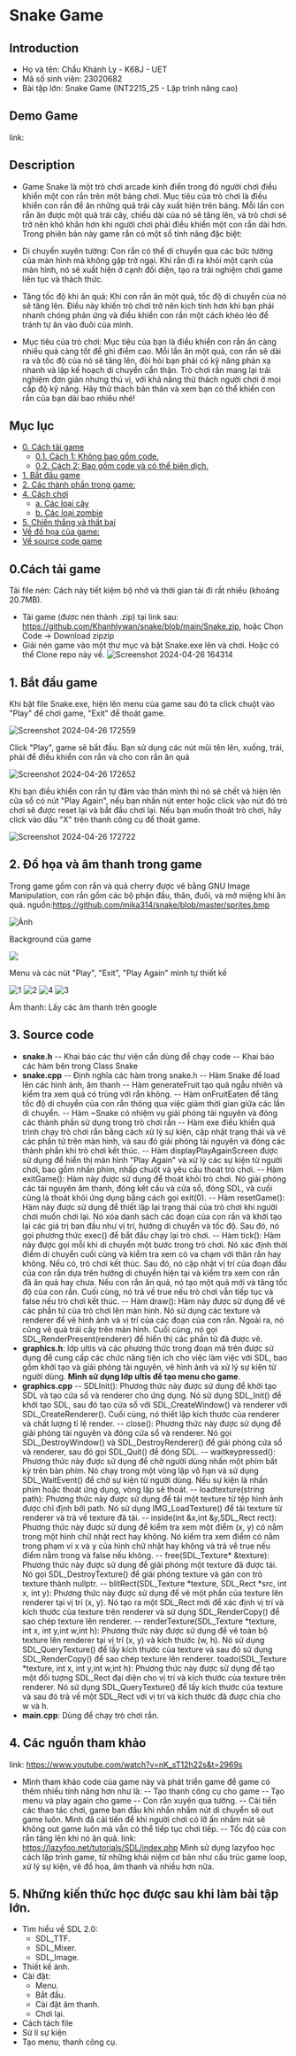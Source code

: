 
# Snake Game

## Introduction
- Họ và tên: Chẩu Khánh Ly - K68J - UET
- Mã số sinh viên: 23020682
- Bài tập lớn: Snake Game (INT2215_25 - Lập trình nâng cao)

## Demo Game
link:

## Description 
- Game Snake là một trò chơi arcade kinh điển trong đó người chơi điều khiển một con rắn trên một bảng chơi. Mục tiêu của trò chơi là điều khiển con rắn để ăn những quả trái cây xuất hiện trên bảng. Mỗi lần con rắn ăn được một quả trái cây, chiều dài của nó sẽ tăng lên, và trò chơi sẽ trở nên khó khăn hơn khi người chơi phải điều khiển một con rắn dài hơn.
Trong phiên bản này game rắn có một số tính năng đặc biệt:

- Di chuyển xuyên tường: Con rắn có thể di chuyển qua các bức tường của màn hình mà không gặp trở ngại. Khi rắn đi ra khỏi một cạnh của màn hình, nó sẽ xuất hiện ở cạnh đối diện, tạo ra trải nghiệm chơi game liên tục và thách thức.
- Tăng tốc độ khi ăn quả: Khi con rắn ăn một quả, tốc độ di chuyển của nó sẽ tăng lên. Điều này khiến trò chơi trở nên kịch tính hơn khi bạn phải nhanh chóng phản ứng và điều khiển con rắn một cách khéo léo để tránh tự ăn vào đuôi của mình.
- Mục tiêu của trò chơi: Mục tiêu của bạn là điều khiển con rắn ăn càng nhiều quả càng tốt để ghi điểm cao. Mỗi lần ăn một quả, con rắn sẽ dài ra và tốc độ của nó sẽ tăng lên, đòi hỏi bạn phải có kỹ năng phản xạ nhanh và lập kế hoạch di chuyển cẩn thận.
Trò chơi rắn mang lại trải nghiệm đơn giản nhưng thú vị, với khả năng thử thách người chơi ở mọi cấp độ kỹ năng. Hãy thử thách bản thân và xem bạn có thể khiến con rắn của bạn dài bao nhiêu nhé!
## Mục lục 
- [0. Cách tải game](##0.Cách-tải-game)
    * [0.1. Cách 1: Không bao gồm code.](#a-cách-1-không-bao-gồm-code)
    * [0.2. Cách 2: Bao gồm code và có thể biên dịch.](#b-cách-2-bao-gồm-code-và-có-thể-biên-dịch)
- [1. Bắt đầu game](#1bắt-đầu-game)
- [2. Các thành phần trong game:](#2-các-thành-phần-trong-game)
- [4. Cách chơi](#4-cách-chơi)
    * [a. Các loại cây](#acác-loại-cây)
    * [b. Các loại zombie](#bcác-loại-zombie)
- [5. Chiến thắng và thất bại](#5-chiến-thắng-và-thất-bại)
- [Về đồ họa của game:](#về-đồ-họa-của-game)
- [Về source code game](#về-source-code-game)
## 0.Cách tải game 
Tải file nén: Cách này tiết kiệm bộ nhớ và thời gian tải đi rất nhiều (khoảng 20.7MB).
+ Tải game (được nén thành .zip) tại link sau: https://github.com/Khanhlywan/snake/blob/main/Snake.zip, hoặc Chọn Code -> Download zipzip
+ Giải nén game vào một thư mục và bật Snake.exe lên và chơi.
Hoặc có thể Clone repo này về.
![Screenshot 2024-04-26 164314](https://github.com/Khanhlywan/snake/assets/162596400/36da2a16-935d-43ec-b8ca-9f74b2ec06fe)
## 1. Bắt đầu game
Khi bật file Snake.exe, hiện lên menu của game sau đó ta click chuột vào "Play" để chơi game, "Exit" để thoát game.

![Screenshot 2024-04-26 172559](https://github.com/Khanhlywan/snake/assets/162596400/a2c50272-0842-447f-8b92-e94cb7f77079)

Click "Play", game sẽ bắt đầu. Bạn sử dụng các nút mũi tên lên, xuống, trái, phải để điều khiển con rắn và cho con rắn ăn quả

![Screenshot 2024-04-26 172652](https://github.com/Khanhlywan/snake/assets/162596400/59376107-6c05-4725-a273-bb1281133b25)

Khi bạn điều khiển con rắn tự đâm vào thân mình thì nó sẽ chết và hiện lên cửa sổ có nút "Play Again", nếu bạn nhấn nút enter hoặc  click vào nút đó trò chơi sẽ được reset lại và bắt đầu chơi lại. Nếu bạn muốn thoát trò chơi, hãy click vào dấu "X" trên thanh công cụ để thoát game.

![Screenshot 2024-04-26 172722](https://github.com/Khanhlywan/snake/assets/162596400/bf217705-643d-4736-bdea-d83bb334072b)

## 2. Đồ họa và âm thanh trong game
Trong game gồm con rắn và quả cherry được vẽ bằng GNU Image Manipulation, con rắn gồm các bộ phận đầu, thân, đuôi, và mở miệng khi ăn quả.
nguồn:https://github.com/mika314/snake/blob/master/sprites.bmp

![Ảnh](Snake/sprites.bmp)

Background của game

![](Snake/background.png)

Menu và các nút "Play", "Exit", "Play Again" mình tự thiết kế

![1](Snake/menu.png)
![2](Snake/play.png)           ![4](Snake/exit.png)          ![3](Snake/PlayAgain.png)

Âm thanh: Lấy các âm thanh trên google
## 3. Source code
- **snake.h**
  -- Khai báo các thư viện cần dùng để chạy code
  -- Khai báo các hàm bên trong Class Snake
- **snake.cpp**
   -- Định nghĩa các hàm trong snake.h
   -- Hàm Snake để load lên các hình ảnh, âm thanh
   -- Hàm generateFruit tạo quả ngẫu nhiên và kiểm tra xem quả có trùng với rắn không.
   -- Hàm onFruitEaten để tăng tốc độ di chuyển của con rắn thông qua việc giảm thời gian giữa các lần di chuyển.
   -- Hàm ~Snake có nhiệm vụ giải phóng tài nguyên và đóng các thành phần sử dụng trong trò chơi rắn
   -- Hàm exe điều khiển quá trình chạy trò chơi rắn bằng cách xử lý sự kiện, cập nhật trạng thái và vẽ các phần tử trên màn hình, và sau đó giải phóng tài nguyên và đóng các thành phần khi trò chơi kết thúc.
   -- Hàm displayPlayAgainScreen được sử dụng để hiển thị màn hình "Play Again" và xử lý các sự kiện từ người chơi, bao gồm nhấn phím, nhấp chuột và yêu cầu thoát trò chơi.
   -- Hàm exitGame(): Hàm này được sử dụng để thoát khỏi trò chơi. Nó giải phóng các tài nguyên âm thanh, đóng kết cấu và cửa sổ, đóng SDL, và cuối cùng là thoát khỏi ứng dụng bằng cách gọi exit(0).
   -- Hàm resetGame(): Hàm này được sử dụng để thiết lập lại trạng thái của trò chơi khi người chơi muốn chơi lại. Nó xóa danh sách các đoạn của con rắn và khởi tạo lại các giá trị ban đầu như vị trí, hướng di chuyển và tốc độ. Sau đó, nó gọi phương thức exec() để bắt đầu chạy lại trò chơi.
   -- Hàm tick(): Hàm này được gọi mỗi khi di chuyển một bước trong trò chơi. Nó xác định thời điểm di chuyển cuối cùng và kiểm tra xem có va chạm với thân rắn hay không. Nếu có, trò chơi kết thúc. Sau đó, nó cập nhật vị trí của đoạn đầu của con rắn dựa trên hướng di chuyển hiện tại và kiểm tra xem con rắn đã ăn quả hay chưa. Nếu con rắn ăn quả, nó tạo một quả mới và tăng tốc độ của con rắn. Cuối cùng, nó trả về true nếu trò chơi vẫn tiếp tục và false nếu trò chơi kết thúc.
   -- Hàm draw(): Hàm này được sử dụng để vẽ các phần tử của trò chơi lên màn hình. Nó sử dụng các texture và renderer để vẽ hình ảnh và vị trí của các đoạn của con rắn. Ngoài ra, nó cũng vẽ quả trái cây trên màn hình. Cuối cùng, nó gọi SDL_RenderPresent(renderer) để hiển thị các phần tử đã được vẽ.
- **graphics.h**: lớp ultis và các phương thức trong đoạn mã trên được sử dụng để cung cấp các chức năng tiện ích cho việc làm việc với SDL, bao gồm khởi tạo và giải phóng tài nguyên, vẽ hình ảnh và xử lý sự kiện từ người dùng. **Mình sử dụng lớp ultis để tạo menu cho game**.
- **graphics.cpp**
   -- SDLInit(): Phương thức này được sử dụng để khởi tạo SDL và tạo cửa sổ và renderer cho ứng dụng. Nó sử dụng SDL_Init() để khởi tạo SDL, sau đó tạo cửa sổ với SDL_CreateWindow() và renderer với SDL_CreateRenderer(). Cuối cùng, nó thiết lập kích thước của renderer và chất lượng tỉ lệ render.
   -- close(): Phương thức này được sử dụng để giải phóng tài nguyên và đóng cửa sổ và renderer. Nó gọi SDL_DestroyWindow() và SDL_DestroyRenderer() để giải phóng cửa sổ và renderer, sau đó gọi SDL_Quit() để đóng SDL.
   -- waitkeypressed(): Phương thức này được sử dụng để chờ người dùng nhấn một phím bất kỳ trên bàn phím. Nó chạy trong một vòng lặp vô hạn và sử dụng SDL_WaitEvent() để chờ sự kiện từ người dùng. Nếu sự kiện là nhấn phím hoặc thoát ứng dụng, vòng lặp sẽ thoát.
   -- loadtexture(string path): Phương thức này được sử dụng để tải một texture từ tệp hình ảnh được chỉ định bởi path. Nó sử dụng IMG_LoadTexture() để tải texture từ renderer và trả về texture đã tải.
   -- inside(int &x,int &y,SDL_Rect rect): Phương thức này được sử dụng để kiểm tra xem một điểm (x, y) có nằm trong một hình chữ nhật rect hay không. Nó kiểm tra xem điểm có nằm trong phạm vi x và y của hình chữ nhật hay không và trả về true nếu điểm nằm trong và false nếu không.
   -- free(SDL_Texture* &texture): Phương thức này được sử dụng để giải phóng một texture đã được tải. Nó gọi SDL_DestroyTexture() để giải phóng texture và gán con trỏ texture thành nullptr.
   -- blitRect(SDL_Texture *texture, SDL_Rect *src, int x, int y): Phương thức này được sử dụng để vẽ một phần của texture lên renderer tại vị trí (x, y). Nó tạo ra một SDL_Rect mới để xác định vị trí và kích thước của texture trên renderer và sử dụng SDL_RenderCopy() để sao chép texture lên renderer.
   -- renderTexture(SDL_Texture *texture, int x, int y,int w,int h): Phương thức này được sử dụng để vẽ toàn bộ texture lên renderer tại vị trí (x, y) và kích thước (w, h). Nó sử dụng SDL_QueryTexture() để lấy kích thước của texture và sau đó sử dụng SDL_RenderCopy() để sao chép texture lên renderer.
toado(SDL_Texture *texture, int x, int y,int w,int h): Phương thức này được sử dụng để tạo một đối tượng SDL_Rect đại diện cho vị trí và kích thước của texture trên renderer. Nó sử dụng SDL_QueryTexture() để lấy kích thước của texture và sau đó trả về một SDL_Rect với vị trí và kích thước đã được chia cho w và h.
- **main.cpp**: Dùng để chạy trò chơi rắn.
## 4. Các nguồn tham khảo
link: https://www.youtube.com/watch?v=nK_sT12h22s&t=2969s
- Mình tham khảo code của game này và phát triển game để game có thêm nhiều tính năng hơn như là:
   -- Tạo thanh công cụ cho game
   -- Tạo menu và play again cho game
   -- Con rắn xuyên qua tường.
   -- Cải tiến các thao tác chơi, game ban đầu khi nhấn nhầm nút di chuyển sẽ out game luôn. Mình đã cải tiến để khi người chơi có lỡ ấn nhầm nút sẽ không out game luôn mà vẫn có thể tiếp tục chơi tiếp.
   -- Tốc độ của con rắn tăng lên khi nó ăn quả.
link: https://lazyfoo.net/tutorials/SDL/index.php
Mình sử dụng lazyfoo học cách lập trình game, từ những khái niệm cơ bản như cấu trúc game loop, xử lý sự kiện, vẽ đồ họa, âm thanh và nhiều hơn nữa.
## 5. Những kiến thức học được sau khi làm bài tập lớn.
- Tìm hiểu về SDL 2.0:
  - SDL_TTF.
  - SDL_Mixer.
  - SDL_Image.
- Thiết kế ảnh.
- Cài đặt:
  - Menu.
  - Bắt đầu.
  - Cài đặt âm thanh.
  - Chơi lại.
- Cách tách file
- Sử lí sự kiện
- Tạo menu, thanh công cụ.
